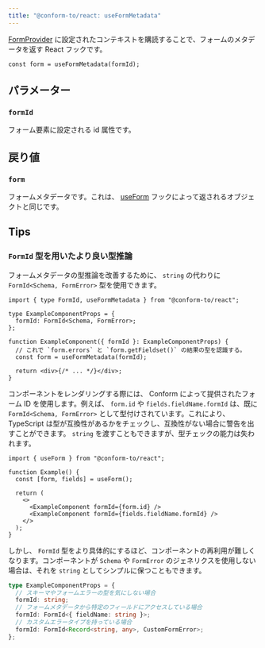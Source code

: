 ```yaml
---
title: "@conform-to/react: useFormMetadata"
---
```


[FormProvider](api-react-formprovider.md) に設定されたコンテキストを購読することで、フォームのメタデータを返す React フックです。

```tsx
const form = useFormMetadata(formId);
```

## パラメーター

### `formId`

フォーム要素に設定される id 属性です。

## 戻り値

### `form`

フォームメタデータです。これは、 [useForm](api-react-useform.md) フックによって返されるオブジェクトと同じです。

## Tips

### `FormId` 型を用いたより良い型推論

フォームメタデータの型推論を改善するために、 `string` の代わりに `FormId<Schema, FormError>` 型を使用できます。

```tsx
import { type FormId, useFormMetadata } from "@conform-to/react";

type ExampleComponentProps = {
  formId: FormId<Schema, FormError>;
};

function ExampleComponent({ formId }: ExampleComponentProps) {
  // これで `form.errors` と `form.getFieldset()` の結果の型を認識する。
  const form = useFormMetadata(formId);

  return <div>{/* ... */}</div>;
}
```

コンポーネントをレンダリングする際には、 Conform によって提供されたフォーム ID を使用します。例えば、 `form.id` や `fields.fieldName.formId` は、既に `FormId<Schema, FormError>` として型付けされています。これにより、 TypeScript は型が互換性があるかをチェックし、互換性がない場合に警告を出すことができます。 `string` を渡すこともできますが、型チェックの能力は失われます。

```tsx
import { useForm } from "@conform-to/react";

function Example() {
  const [form, fields] = useForm();

  return (
    <>
      <ExampleComponent formId={form.id} />
      <ExampleComponent formId={fields.fieldName.formId} />
    </>
  );
}
```

しかし、 `FormId` 型をより具体的にするほど、コンポーネントの再利用が難しくなります。コンポーネントが `Schema` や `FormError` のジェネリクスを使用しない場合は、それを `string` としてシンプルに保つこともできます。

```ts
type ExampleComponentProps = {
  // スキーマやフォームエラーの型を気にしない場合
  formId: string;
  // フォームメタデータから特定のフィールドにアクセスしている場合
  formId: FormId<{ fieldName: string }>;
  // カスタムエラータイプを持っている場合
  formId: FormId<Record<string, any>, CustomFormError>;
};
```
